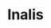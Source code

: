 ---
title: "Inalis"
description: "Le cadre est sympa, terrasse extérieure possible. Le service est gentil. C’était vraiment sympa, un chouïa cher mais le burger est cool ! Les samousas sont top !"
lat: 48.404144
lon: 2.701277
address: "5-7 Rue de Montebello 77300 Fontainebleau"
website: "https://inalis-restaurant.fr"
tags: "restaurant brasserie burger"
---